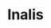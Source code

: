 ---
title: "Inalis"
description: "Le cadre est sympa, terrasse extérieure possible. Le service est gentil. C’était vraiment sympa, un chouïa cher mais le burger est cool ! Les samousas sont top !"
lat: 48.404144
lon: 2.701277
address: "5-7 Rue de Montebello 77300 Fontainebleau"
website: "https://inalis-restaurant.fr"
tags: "restaurant brasserie burger"
---